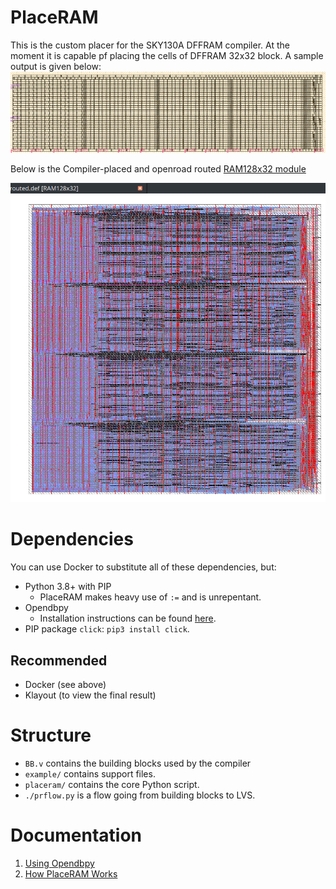 # PlaceRAM
This is the custom placer for the SKY130A DFFRAM compiler. At the moment it is capable pf placing the cells of DFFRAM 32x32 block. A sample output is given below:
![Klayout showing the 32x32 module placed](./docs/img/32x32_placed.png)

Below is the Compiler-placed and openroad routed [RAM128x32 module](./BB.v)

![Klayout showing the 128x32 routed with custom pin placement](./docs/img/128x32_routed_manual_pin_placement.png) 

# Dependencies
You can use Docker to substitute all of these dependencies, but:

* Python 3.8+ with PIP
  * PlaceRAM makes heavy use of `:=` and is unrepentant.
* Opendbpy
  * Installation instructions can be found [here](./docs/md/Using%20Opendbpy.md).
* PIP package `click`: `pip3 install click`.

## Recommended
* Docker (see above)
* Klayout (to view the final result)

# Structure
* `BB.v` contains the building blocks used by the compiler
* `example/` contains support files.
* `placeram/` contains the core Python script.
* `./prflow.py` is a flow going from building blocks to LVS.

# Documentation
1. [Using Opendbpy](./md/Using%20Opendbpy.md)
2. [How PlaceRAM Works](./md/How%20PlaceRAM%20Works.md)
